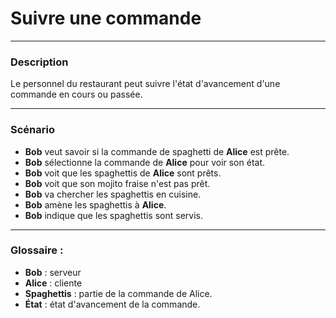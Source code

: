 # Suivre une commande

---
### Description
Le personnel du restaurant peut suivre l'état d'avancement d'une commande en cours ou passée.

---

### Scénario
- **Bob** veut savoir si la commande de spaghetti de **Alice** est prête.
- **Bob** sélectionne la commande de **Alice** pour voir son état.
- **Bob** voit que les spaghettis de **Alice** sont prêts.
- **Bob** voit que son mojito fraise n'est pas prêt.
- **Bob** va chercher les spaghettis en cuisine.
- **Bob** amène les spaghettis à **Alice**.
- **Bob** indique que les spaghettis sont servis.

---
### Glossaire :
- **Bob** : serveur
- **Alice** : cliente
- **Spaghettis** : partie de la commande de Alice.
- **État** : état d'avancement de la commande.
